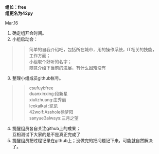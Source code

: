 **组长：free**  
**组更名为42py**

Mar.16  
> 
1. 确定组开会时间。  
2. 小组启动会：   
>> 简单的自我介绍吧，包括所在城市，用的操作系统，IT相关的技能，工作方面；   
  小组取个好听的名字；   
  随意介绍下当前的进展，有什么困难没有   
3. 整理小组成员github帐号。  
>> csufuyi:free  
  duanxinxing:段新星  
  xiulizhuang:庄秀丽  
  leokaikai :凯凯  
  42wolf:Asshole徐梦阳  
  sanyue3always:三月之望  
4. 提醒组员各自关注github上的成果；  
互相测试下大家的是不是真正完成了   
5.  提醒组员把过程记录在github上；没做完的把问题记下来，可能就自然解决了。

